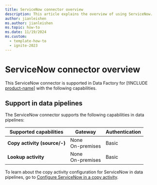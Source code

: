 ```yaml
---
title: ServiceNow connector overview
description: This article explains the overview of using ServiceNow.
author: jianleishen
ms.author: jianleishen
ms.topic: how-to
ms.date: 11/19/2024
ms.custom:
  - template-how-to
  - ignite-2023
---
```


# ServiceNow connector overview

This ServiceNow connector is supported in Data Factory for [!INCLUDE [product-name](../includes/product-name.md)] with the following capabilities.

## Support in data pipelines

The ServiceNow connector supports the following capabilities in data pipelines:

| Supported capabilities | Gateway | Authentication |
| --- | --- | ---|
| **Copy activity (source/-)** | None <br> On-premises | Basic |
| **Lookup activity** | None <br> On-premises | Basic |

To learn about the copy activity configuration for ServiceNow in data pipelines, go to [Configure ServiceNow in a copy activity](connector-servicenow-copy-activity.md).
